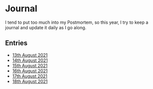 # Journal

I tend to put too much into my Postmortem, so this year, I try to keep a
journal and update it daily as I go along.

## Entries

- [13th August 2021](./2021-08-13.md)
- [14th August 2021](./2021-08-14.md)
- [15th August 2021](./2021-08-15.md)
- [16th August 2021](./2021-08-16.md)
- [17th August 2021](./2021-08-17.md)
- [18th August 2021](./2021-08-18.md)
